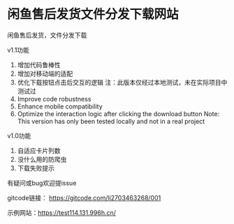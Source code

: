 # 闲鱼售后发货文件分发下载网站

闲鱼售后发货，文件分发下载

v1.1功能
1. 增加代码鲁棒性
2. 增加对移动端的适配
3. 优化下载按钮点击后交互的逻辑
注：此版本仅经过本地测试，未在实际项目中测试过
1. Improve code robustness
2. Enhance mobile compatibility
3. Optimize the interaction logic after clicking the download button
Note: This version has only been tested locally and not in a real project

v1.0功能
1. 自适应卡片列数
2. 没什么用的防爬虫
3. 下载失败提示

有疑问或bug欢迎提issue

gitcode链接： https://gitcode.com/li2703463268/001

示例网站：https://test114.131.996h.cn/
